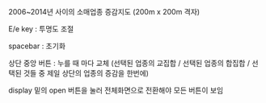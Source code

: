 2006~2014년 사이의 소매업종 증감지도 (200m x 200m 격자)

E/e key :  투명도 조절

spacebar : 초기화

상단 중앙 버튼 : 누를 때 마다 교체 (선택된 업종의 교집합 / 선택된 업종의 합집합 / 선택된 것들 중 제일 상단의 업종의 증감을 한번에)

display 밑의 open 버튼을 눌러 전체화면으로 전환해야 모든 버튼이 보임